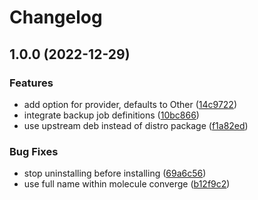 # Changelog

## 1.0.0 (2022-12-29)


### Features

* add option for provider, defaults to Other ([14c9722](https://github.com/rolehippie/rclone/commit/14c97222f0b06daeb77c37568a7f1212b3d94863))
* integrate backup job definitions ([10bc866](https://github.com/rolehippie/rclone/commit/10bc866b07ef200ce0ef84bed7a4965ef7e340e1))
* use upstream deb instead of distro package ([f1a82ed](https://github.com/rolehippie/rclone/commit/f1a82edab57a54d58c620edd6e2467aa66b15bf0))


### Bug Fixes

* stop uninstalling before installing ([69a6c56](https://github.com/rolehippie/rclone/commit/69a6c560dc22d84a1d250dfc39a0dfe843819f4a))
* use full name within molecule converge ([b12f9c2](https://github.com/rolehippie/rclone/commit/b12f9c2c5acbd0b38494315859f4ffbf626cd2d2))
